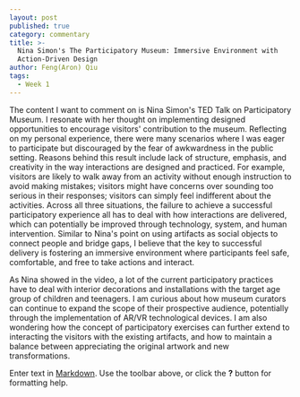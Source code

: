 ```yaml
---
layout: post
published: true
category: commentary
title: >-
  Nina Simon's The Participatory Museum: Immersive Environment with
  Action-Driven Design
author: Feng(Aron) Qiu
tags:
  - Week 1
---
```

The content I want to comment on is Nina Simon's TED Talk on Participatory Museum. I resonate with her thought on implementing designed opportunities to encourage visitors' contribution to the museum. Reflecting on my personal experience, there were many scenarios where I was eager to participate but discouraged by the fear of awkwardness in the public setting. Reasons behind this result include lack of structure, emphasis, and creativity in the way interactions are designed and practiced. For example, visitors are likely to walk away from an activity without enough instruction to avoid making mistakes; visitors might have concerns over sounding too serious in their responses; visitors can simply feel indifferent about the activities. Across all three situations, the failure to achieve a successful participatory experience all has to deal with how interactions are delivered, which can potentially be improved through technology, system, and human intervention. Similar to Nina's point on using artifacts as social objects to connect people and bridge gaps, I believe that the key to successful delivery is fostering an immersive environment where participants feel safe, comfortable, and free to take actions and interact. 

As Nina showed in the video, a lot of the current participatory practices have to deal with interior decorations and installations with the target age group of children and teenagers. I am curious about how museum curators can continue to expand the scope of their prospective audience, potentially through the implementation of AR/VR technological devices. I am also wondering how the concept of participatory exercises can further extend to interacting the visitors with the existing artifacts, and how to maintain a balance between appreciating the original artwork and new transformations. 


Enter text in [Markdown](http://daringfireball.net/projects/markdown/). Use the toolbar above, or click the **?** button for formatting help.
